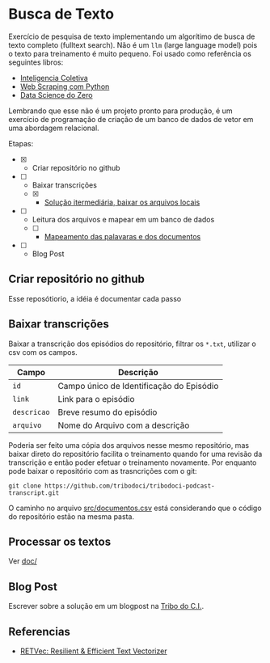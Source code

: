 # Busca de Texto
Exercício de pesquisa de texto implementando um algorítimo de busca de texto completo (fulltext search). Não é um ```llm``` (large language model) pois o texto para treinamento é muito pequeno. Foi usado como referência os seguintes libros:
- [Inteligencia Coletiva]()
- [Web Scraping com Python](https://novatec.com.br/livros/web-scraping-com-python-2ed/) 
- [Data Science do Zero]()

Lembrando que esse não é um projeto pronto para produção, é um exercício de programação de criação de um banco de dados de vetor em uma abordagem relacional.

Etapas:
- [X] - Criar repositório no github 
- [ ] - Baixar transcrições
  - [X] - [Solução itermediária, baixar os arquivos locais](#baixar-transcrições)
- [ ] - Leitura dos arquivos e mapear em um banco de dados
  - [ ] - [Mapeamento das palavaras e dos documentos](./doc/) 
- [ ] - Blog Post

## Criar repositório no github
Esse reposótiorio, a idéia é documentar cada passo 
## Baixar transcrições
Baixar a transcrição dos episódios do repositório, filtrar os ```*.txt```, utilizar o csv com os campos.

Campo           | Descrição
--------------- | -------
```id```        | Campo único de Identificação do Episódio
```link```      | Link para o episódio
```descricao``` | Breve resumo do episódio
```arquivo```   | Nome do Arquivo com a descrição

Poderia ser feito uma cópia dos arquivos nesse mesmo repositório, mas baixar direto do repositório facilita o treinamento quando for uma revisão da transcrição e então poder efetuar o treinamento novamente.
Por enquanto pode baixar o repositório com as trasncrições com o git:
```shell
git clone https://github.com/tribodoci/tribodoci-podcast-transcript.git
```
O caminho no arquivo [src/documentos.csv](src/documentos.csv) está considerando que o código do repositório estão na mesma pasta.

## Processar os textos
Ver [doc/](doc/)

## Blog Post
Escrever sobre a solução em um blogpost na [Tribo do C.I.](https://tribodoci.net).

## Referencias
- [RETVec: Resilient & Efficient Text Vectorizer](https://github.com/google-research/retvec)